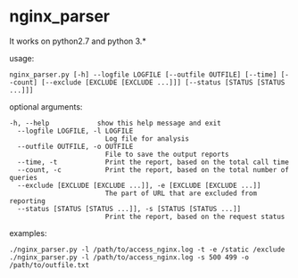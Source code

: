 # nginx_parser
It works on python2.7 and python 3.*

usage: 

    nginx_parser.py [-h] --logfile LOGFILE [--outfile OUTFILE] [--time] [--count] [--exclude [EXCLUDE [EXCLUDE ...]]] [--status [STATUS [STATUS ...]]]

optional arguments:

    -h, --help            show this help message and exit
      --logfile LOGFILE, -l LOGFILE
                            Log file for analysis
      --outfile OUTFILE, -o OUTFILE
                            File to save the output reports
      --time, -t            Print the report, based on the total call time
      --count, -c           Print the report, based on the total number of queries
      --exclude [EXCLUDE [EXCLUDE ...]], -e [EXCLUDE [EXCLUDE ...]]
                            The part of URL that are excluded from reporting
      --status [STATUS [STATUS ...]], -s [STATUS [STATUS ...]]
                            Print the report, based on the request status
              
   examples:

    ./nginx_parser.py -l /path/to/access_nginx.log -t -e /static /exclude
    ./nginx_parser.py -l /path/to/access_nginx.log -s 500 499 -o /path/to/outfile.txt
